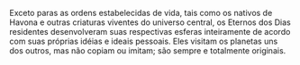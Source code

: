 ﻿Exceto paras as ordens estabelecidas de vida, tais como os nativos de Havona e outras criaturas viventes do universo central, os Eternos dos Dias residentes desenvolveram suas respectivas esferas inteiramente de acordo com suas próprias idéias e ideais pessoais. Eles visitam os planetas uns dos outros, mas não copiam ou imitam; são sempre e totalmente originais.